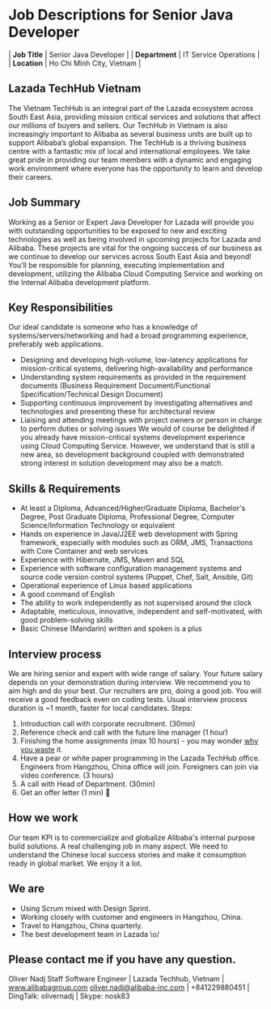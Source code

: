 # Job Descriptions for Senior Java Developer

| **Job Title**  | Senior Java Developer     |
| **Department** | IT Service Operations     |
| **Location**   | Ho Chi Minh City, Vietnam |

## Lazada TechHub Vietnam
The Vietnam TechHub is an integral part of the Lazada ecosystem across South East Asia, providing mission critical services and solutions that affect our millions of buyers and sellers. Our TechHub in Vietnam is also increasingly important to Alibaba as several business units are built up to support Alibaba’s global expansion. The TechHub is a thriving business centre with a fantastic mix of local and international employees. We take great pride in providing our team members with a dynamic and engaging work environment where everyone has the opportunity to learn and develop their careers.

## Job Summary
Working as a Senior or Expert Java Developer for Lazada will provide you with outstanding opportunities to be exposed to new and exciting technologies as well as being involved in upcoming projects for Lazada and Alibaba. These projects are vital for the ongoing success of our business as we continue to develop our services across South East Asia and beyond! You’ll be responsible for planning, executing implementation and development, utilizing the Alibaba Cloud Computing Service and working on the Internal Alibaba development platform.

## Key Responsibilities
Our ideal candidate is someone who has a knowledge of systems/servers/networking and had a broad programming experience, preferably web applications.
- Designing and developing high-volume, low-latency applications for mission-critical systems, delivering high-availability and performance
- Understanding system requirements as provided in the requirement documents (Business Requirement Document/Functional Specification/Technical Design Document)
- Supporting continuous improvement by investigating alternatives and technologies and presenting these for architectural review
- Liaising and attending meetings with project owners or person in charge to perform duties or solving issues
We would of course be delighted if you already have mission-critical systems development experience using Cloud Computing Service. However, we understand that is still a new area, so development background coupled with demonstrated strong interest in solution development may also be a match.

## Skills & Requirements
- At least a Diploma, Advanced/Higher/Graduate Diploma, Bachelor's Degree, Post Graduate Diploma, Professional Degree, Computer Science/Information Technology or equivalent
- Hands on experience in Java/J2EE web development with Spring framework, especially with modules such as ORM, JMS, Transactions with Core Container and web services
- Experience with Hibernate, JMS, Maven and SQL
- Experience with software configuration management systems and source code version control systems (Puppet, Chef, Salt, Ansible, Git)
- Operational experience of Linux based applications
- A good command of English
- The ability to work independently as not supervised around the clock
- Adaptable, meticulous, innovative, independent and self-motivated, with good problem-solving skills
- Basic Chinese (Mandarin) written and spoken is a plus

## Interview process
We are hiring senior and expert with wide range of salary. Your future salary depends on your demonstration during interview. We recommend you to aim high and do your best.
Our recruiters are pro, doing a good job. You will receive a good feedback even on coding tests. Usual interview process duration is ~1 month, faster for local candidates.
Steps:
1. Introduction call with corporate recruitment. (30min)
2. Reference check and call with the future line manager (1 hour)
3. Finishing the home assignments (max 10 hours) - you may wonder [why you waste][whywastefewhours] it.
4. Have a pear or white paper programming in the Lazada TechHub office. Engineers from Hangzhou, China office will join.  Foreigners can join via video conference. (3 hours)
5. A call with Head of Department. (30min)
6. Get an offer letter (1 min) 🙂

## How we work
Our team KPI is to commercialize and globalize Alibaba's internal purpose build solutions. A real challenging job in many aspect. We need to understand the Chinese local success stories and make it consumption ready in global market. We enjoy it a lot.

## We are
- Using Scrum mixed with Design Sprint.
- Working closely with customer and engineers in Hangzhou, China.
- Travel to Hangzhou, China quarterly.
- The best development team in Lazada \o/

## Please contact me if you have any question.
Oliver Nadj
Staff Software Engineer | Lazada Techhub, Vietnam | www.alibabagroup.com
oliver.nadj@alibaba-inc.com | +841229880451 | DingTalk: olivernadj |  Skype: nosk83

[//]: # (References)
[whywastefewhours]:<https://workplace.stackexchange.com/questions/18696/given-a-homework-tasks-on-a-job-interview>
